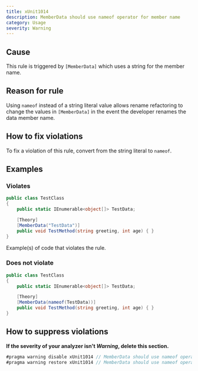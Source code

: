 ```yaml
---
title: xUnit1014
description: MemberData should use nameof operator for member name
category: Usage
severity: Warning
---
```


## Cause

This rule is triggered by `[MemberData]` which uses a string for the member name.

## Reason for rule

Using `nameof` instead of a string literal value allows rename refactoring to change the values in `[MemberData]` in the event the developer renames the data member name.

## How to fix violations

To fix a violation of this rule, convert from the string literal to `nameof`.

## Examples

### Violates

```csharp
public class TestClass
{
	public static IEnumerable<object[]> TestData;

	[Theory]
	[MemberData("TestData")]
	public void TestMethod(string greeting, int age) { }
}
```

Example(s) of code that violates the rule.

### Does not violate

```csharp
public class TestClass
{
	public static IEnumerable<object[]> TestData;

	[Theory]
	[MemberData(nameof(TestData))]
	public void TestMethod(string greeting, int age) { }
}
```

## How to suppress violations

**If the severity of your analyzer isn't _Warning_, delete this section.**

```csharp
#pragma warning disable xUnit1014 // MemberData should use nameof operator for member name
#pragma warning restore xUnit1014 // MemberData should use nameof operator for member name
```
